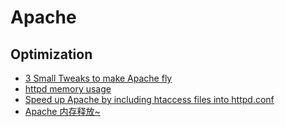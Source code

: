 # Apache

## Optimization
* [3 Small Tweaks to make Apache fly](http://www.jeffgeerling.com/blog/3-small-tweaks-make-apache-fly)
* [httpd memory usage](http://unix.stackexchange.com/questions/187112/httpd-memory-usage)
* [Speed up Apache by including htaccess files into httpd.conf](http://www.g-loaded.eu/2011/11/28/speed-up-apache-by-including-htaccess-files-into-httpd-conf/)
* [Apache 内存释放~](http://www.php.cn/php-ercikaifa-345832.html)
